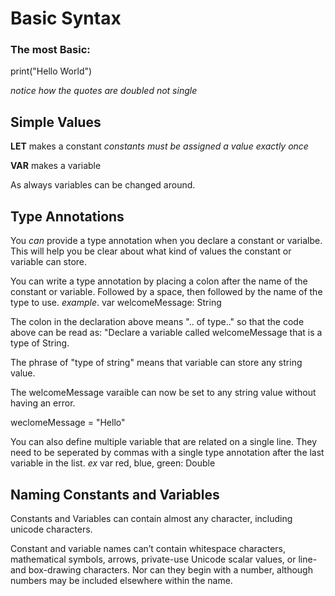 # Basic Syntax

### The most Basic:

print("Hello World")

*notice how the quotes are doubled not single*

## Simple Values

**LET** makes a constant 
*constants must be assigned a value exactly once*

**VAR** makes a variable 

As always variables can be changed around. 


## Type Annotations

You *can* provide a type annotation when you declare a constant or varialbe.  This will help you be clear about what kind of values the constant or variable can store.

You can write a type annotation by placing a colon after the name of the constant or variable. Followed by a space, then followed by the name of the type to use. 
 *example*.  var welcomeMessage: String
 
 The colon in the declaration above means ".. of type.." so that the code above can be read as: "Declare a variable called welcomeMessage that is a type of String.
 
 The phrase of "type of string" means that variable can store any string value. 
 
 The welcomeMessage varaible can now be set to any string value without having an error.
 
 weclomeMessage = "Hello" 
 
 You can also define multiple variable that are related on a single line. They need to be seperated by commas with a single type annotation after the last variable in the list. 
 *ex* var red, blue, green: Double
 
 ## Naming Constants and Variables 
 
 Constants and Variables can contain almost any character, including unicode characters. 
 
 Constant and variable names can’t contain whitespace characters, mathematical symbols, arrows, private-use Unicode scalar values, or line- and box-drawing characters. Nor can they begin with a number, although numbers may be included elsewhere within the name.


 
 
 
 
 

